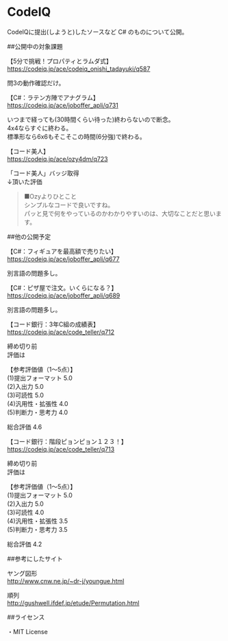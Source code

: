 CodeIQ
======

CodeIQに提出(しようと)したソースなど
C# のものについて公開。

##公開中の対象課題

【5分で挑戦！プロパティとラムダ式】  
https://codeiq.jp/ace/codeiq_onishi_tadayuki/q587  
  
問3の動作確認だけ。


【C#：ラテン方陣でアナグラム】  
https://codeiq.jp/ace/joboffer_apli/q731  
  
いつまで経っても(30時間くらい待った)終わらないので断念。  
4x4ならすぐに終わる。  
標準形なら6x6もそこそこの時間(6分強)で終わる。


【コード美人】  
https://codeiq.jp/ace/ozy4dm/q723  
  
「コード美人」バッジ取得  
↓頂いた評価  
>■Ozyよりひとこと  
>シンプルなコードで良いですね。  
>パッと見で何をやっているのかわかりやすいのは、大切なことだと思います。  



##他の公開予定

【C#：フィギュアを最高額で売りたい】  
https://codeiq.jp/ace/joboffer_apli/q677  
  
別言語の問題多し。


【C#：ピザ屋で注文。いくらになる？】  
https://codeiq.jp/ace/joboffer_apli/q689  
  
別言語の問題多し。


【コード銀行：3年C組の成績表】  
https://codeiq.jp/ace/code_teller/q712

締め切り前  
評価は  
  
【参考評価値（1～5点）】  
(1)提出フォーマット 5.0  
(2)入出力 5.0  
(3)可読性 5.0  
(4)汎用性・拡張性 4.0  
(5)判断力・思考力 4.0
  
総合評価 4.6


【コード銀行：階段ピョンピョン１２３！】  
https://codeiq.jp/ace/code_teller/q713  
  
締め切り前  
評価は  
  
【参考評価値（1～5点）】  
(1)提出フォーマット 5.0  
(2)入出力 5.0  
(3)可読性 4.0  
(4)汎用性・拡張性 3.5  
(5)判断力・思考力 3.5  
  
総合評価 4.2



##参考にしたサイト

ヤング図形  
http://www.cnw.ne.jp/~dr-j/youngue.html  
  
順列  
http://gushwell.ifdef.jp/etude/Permutation.html  


##ライセンス

・MIT License
